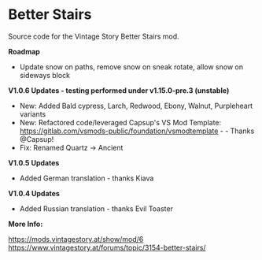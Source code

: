 # Better Stairs
 Source code for the Vintage Story Better Stairs mod.

**Roadmap**

- Update snow on paths, remove snow on sneak rotate, allow snow on sideways block

**V1.0.6 Updates - testing performed under v1.15.0-pre.3 (unstable)**

- New: Added Bald cypress, Larch, Redwood, Ebony, Walnut, Purpleheart variants
- New: Refactored code/leveraged Capsup's VS Mod Template: https://gitlab.com/vsmods-public/foundation/vsmodtemplate - - Thanks @Capsup!
- Fix: Renamed Quartz -> Ancient

**V1.0.5 Updates**

- Added German translation - thanks Kiava

**V1.0.4 Updates**

- Added Russian translation - thanks Evil Toaster


**More Info:**

https://mods.vintagestory.at/show/mod/6
https://www.vintagestory.at/forums/topic/3154-better-stairs/
